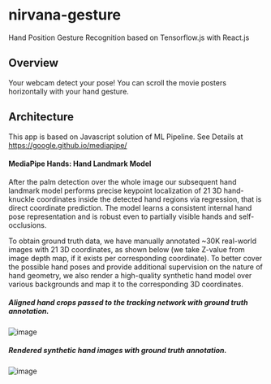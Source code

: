 # nirvana-gesture
Hand Position Gesture Recognition based on Tensorflow.js with React.js

## Overview
Your webcam detect your pose!
You can scroll the movie posters horizontally with your hand gesture.

## Architecture

This app is based on Javascript solution of ML Pipeline.
See Details at https://google.github.io/mediapipe/

#### MediaPipe Hands: Hand Landmark Model

After the palm detection over the whole image our subsequent hand landmark model performs precise keypoint localization of 21 3D hand-knuckle coordinates inside the detected hand regions via regression, that is direct coordinate prediction. The model learns a consistent internal hand pose representation and is robust even to partially visible hands and self-occlusions.

To obtain ground truth data, we have manually annotated ~30K real-world images with 21 3D coordinates, as shown below (we take Z-value from image depth map, if it exists per corresponding coordinate). To better cover the possible hand poses and provide additional supervision on the nature of hand geometry, we also render a high-quality synthetic hand model over various backgrounds and map it to the corresponding 3D coordinates.

##### Aligned hand crops passed to the tracking network with ground truth annotation.
![image]("https://mediapipe.dev/images/mobile/hand_landmarks.png")

##### Rendered synthetic hand images with ground truth annotation.
![image]("https://mediapipe.dev/images/mobile/hand_crops.png")